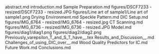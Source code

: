 abstract.md
introduction.md
Sample Preparation.md
figures/DSCF7233 - resized/DSCF7233 - resized.JPG
figures/Line art of sample1/Line art of sample1.png
Drying Environment.md
Speckle Pattern.md
DIC Setup.md
figures/IMG_6764 - resized/IMG_6764 - resized.jpg
CT Scanning.md
figures/IMG_6736 - resized/IMG_6736 - resized.JPG
Model.md
figures/diag1/diag1.png
figures/diag2/diag2.png
Previously_varepsilon_T_and_S_T_have__.tex
Results_and_Discussion__.md
Challenges_of_using_DIC_over__.md
Wood Quality Predictors for IC.md
Future Work.md
Conclusions.md
  